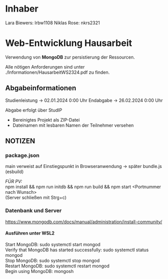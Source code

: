 # Inhaber

Lara Biewers: lrbw1108
Niklas Rose: nkrs2321

# Web-Entwicklung Hausarbeit

Verwendung von **MongoDB** zur persistierung der Ressourcen.

Alle nötigen Anforderungen sind unter ./Informationen/HausarbeitWS2324.pdf zu finden.

## Abgabeinformationen

Studienleistung -> 02.01.2024 0:00 Uhr
Endabgabe -> 26.02.2024 0:00 Uhr

Abgabe erfolgt über StudIP
+ Bereinigtes Projekt als ZIP-Datei
+ Dateinamen mit lesbaren Namen der Teilnehmer versehen

## NOTIZEN

### package.json

main verweist auf Einstiegspunkt in Browseranwendung -> später bundle.js (esbuild)

*FÜR PV:* <br>
npm install && npm run initdb && npm run build && npm start \<Portnummer nach Wunsch\><br>
(Server schließen mit Strg+c)

### Datenbank und Server

https://www.mongodb.com/docs/manual/administration/install-community/

#### Ausführen unter WSL2

Start MongoDB: sudo systemctl start mongod <br>
Verify that MongoDB has started successfully: sudo systemctl status mongod <br>
Stop MongoDB: sudo systemctl stop mongod <br>
Restart MongoDB: sudo systemctl restart mongod <br>
Begin using MongoDB: mongosh <br>